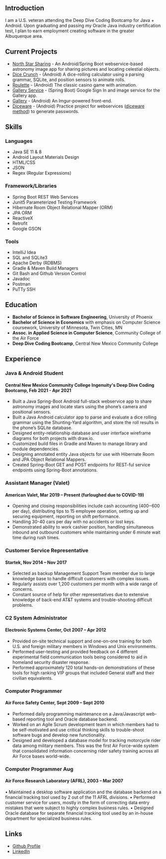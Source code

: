 ## Introduction

I am a U.S. veteran attending the Deep Dive Coding Bootcamp for Java + Android. Upon
graduating and passing my Oracle Java industry certification test, I plan to earn
employment creating software in the greater Albuquerque area.

## Current Projects

* [North Star Sharing](https://github.com/north-star-sharing) - An Android/Spring Boot webservice-based astronomy image app for sharing pictures and locating celestial objects.
* [Dice Crunch](https://github.com/ddc-java-12/personal-android-project-darbach) - (Android) A dice-rolling calculator using a parsing grammar, SQLite, and position sensors to animate rolls.
* [Roulette](https://github.com/darbach/roulette) - (Android) The classic casino game with animation.
* [Gallery Service](https://github.com/darbach/gallery-service) - (Spring Boot) Google Sign In and image service for the Gallery app.
* [Gallery](https://github.com/darbach/gallery) - (Android) An Imgur-powered front-end.
* [Diceware](https://github.com/darbach/diceware) - (Android) Practice project for webservices ([diceware method](https://en.wikipedia.org/wiki/Diceware)) to generate passwords.

## Skills
### Languages
* Java SE 11 & 8
* Android Layout Materials Design
* HTML/CSS
* JSON
* Regex (Regular Expressions)

### Framework/Libraries
* Spring Boot REST Web Services
* Junit5 Parameterized Testing Framework
* Hibernate Room Object Relational Mapper (ORM)
* JPA ORM
* ReactiveX
* Retrofit
* Google GSON

### Tools
* IntelliJ Idea
* SQL and SQLite3
* Apache Derby (RDBMS)
* Gradle & Maven Build Managers
* Git Bash and Github Version Control
* Javadoc
* Postman
* PuTTy SSH

## Education

* **Bachelor of Science in Software Engineering**, University of Phoenix
* **Bachelor of Science in Economics** with emphasis on Computer Science coursework, University of Minnesota, Twin Cities, MN
* **Assoc. in Applied Science in Computer Science**, Community College of the Air Force
* **Deep Dive Coding Bootcamp**, Central New Mexico Community College

## Experience

### Java & Android Student
#### Central New Mexico Community College Ingenuity's Deep Dive Coding Bootcamp, Feb 2021 - Apr 2021

* Built a Java Spring-Boot Android full-stack webservice app to share astronomy images and locate stars using the phone’s camera and positional sensors.
* Built a Java Android calculator app to parse and evaluate a dice rolling grammar using the Shunting-Yard algorithm, and store the roll results in the phone’s SQLite database.
* Designed entity-relationship database and user interface wireframe diagrams for both projects with draw.io.
* Customized build files in Gradle and Maven to manage library and module dependencies.
* Designing annotated entity Java objects for use with Hibernate Room and JPA Object Relational Mappers.
* Created Spring-Boot GET and POST endpoints for REST-ful service endpoints using Spring-Boot annotations.

### Assistant Manager (Valet)
#### American Valet, Mar 2019 – Present (furloughed due to COVID-19)

* Opening and closing responsibilities include cash accounting ($400-$600 per day), distributing tips to 15 employee operation, setting up and securing equipment, reporting on shift performance. 
* Handling 30-40 cars per day with no accidents or lost keys.
* Demonstrated ability to work cashier position, handling simultaneous inbound and outbound customers while maintaining under 6 minute wait time during rush times.

### Customer Service Representative
#### Startek, Nov 2014 – Nov 2017
* Selected as backup Management Support Team member due to large knowledge base to handle difficult customers with complex issues.
* Regularly assists over 1,200 customers per month with a wide range of concerns.
* Constant source of help for other representatives due to extensive knowledge of back-end AT&T systems and trouble-shooting difficult problems.

### C2 System Administrator
#### Electronic Systems Center, Oct 2007 – Apr 2012
* Provided on-site technical support and one-on-one training for both U.S. and foreign military members in Windows and Unix environments.
* Performed user-testing and provided feedback on 4 different experimental field communication tools being considered to aid in homeland security disaster response.
* Performed approximately 120 total hands-on demonstrations of these tools for high ranking VIP groups that included General staff and their civilian equivalents.

### Computer Programmer
#### Air Force Safety Center, Sept 2009 – Sept 2010
* Performed daily programming maintenance on a Java/Javascript web-based reporting tool and Oracle database backend.
* Worked on an Agile Scrum development team in which members had to be self-motivated and use critical thinking skills to trouble-shoot software bugs and develop new functionality.
* Designed and developed a database model for tracking motorcycle rider data among military members. This was the first Air Force-wide system that consolidated information concerning rider safety training across all Air Force bases world-wide.

### Computer Programmer	Aug 
#### Air Force Research Laboratory (AFRL), 2003 – Mar 2007
  • Maintained a desktop software application and the database backend on a financial tracking tool used by 2 out of the 11 AFRL divisions.
  • Performed customer service for users, mostly in the form of correcting data entry mistakes that were subject to highly complex business rules.
  • Designed Oracle database for separate financial tracking tool used by an in-house department for specialized business rules.

## Links

* [Github Profile](https://github.com/darbach)
* [LinkedIn](https://www.linkedin.com/in/daniel-arbach-b7a70767/)
